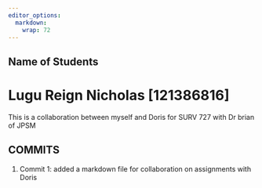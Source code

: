 ```yaml
---
editor_options: 
  markdown: 
    wrap: 72
---
```


## Name of Students
# Lugu Reign Nicholas [121386816]

This is a collaboration between myself and Doris for 
SURV 727 with Dr brian of JPSM

## COMMITS
1. Commit 1: added a markdown file for collaboration on assignments with Doris
